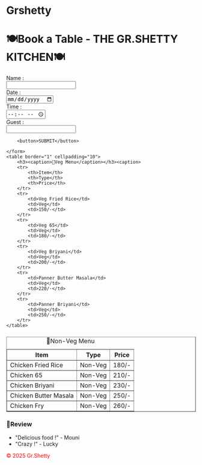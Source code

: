 # Grshetty


<!DOCTYPE html>
<html lang="en">
<head>
    <meta charset="UTF-8">
    <meta name="viewport" content="width=device-width, initial-scale=1.0">
    <title>Restaurant Booking System</title>
    <style>
        p{
            color: red;
        }
    </style>
</head>
<body>
    <h1>🍽️Book a Table - THE GR.SHETTY KITCHEN🍽️</h1>
    <form action="">
        <label for="">Name :</label> <br>
        <input type="text"> <br>
        <label for="">Date :</label> <br>
        <input type="date"> <br>
        <label for="">Time :</label> <br>
        <input type="time"> <br>
        <label for="">Guest :</label> <br>
        <input type="text"> <br>
        
        <button>SUBMIT</button>

    </form>
    <table border="1" cellpadding="10">
        <h3><caption>🥘Veg Menu</caption></h3><caption>
        <tr>
            <th>Item</th>
            <th>Type</th>
            <th>Price</th>
        </tr>
        <tr>
            <td>Veg Fried Rice</td>
            <td>Veg</td>
            <td>150/-</td>
        </tr>
        <tr>
            <td>Veg 65</td>
            <td>Veg</td>
            <td>180/-</td>
        </tr>
        <tr>
            <td>Veg Briyani</td>
            <td>Veg</td>
            <td>200/-</td>
        </tr>
        <tr>
            <td>Panner Butter Masala</td>
            <td>Veg</td>
            <td>220/-</td>
        </tr>
        <tr>
            <td>Panner Briyani</td>
            <td>Veg</td>
            <td>250/-</td>
        </tr>
    </table>
   <table border="1" cellpadding="10">
    <h3><caption>🥘Non-Veg Menu</caption></h3>
    <tr>
        <th>Item</th>
        <th>Type</th>
        <th>Price</th>
    </tr>
    <tr>
        <td>Chicken Fried Rice</td>
        <td>Non-Veg</td>
        <td>180/-</td>
    </tr>
    <tr>
        <td>Chicken 65</td>
        <td>Non-Veg</td>
        <td>210/-</td>
    </tr>
    <tr>
        <td>Chicken Briyani</td>
        <td>Non-Veg</td>
        <td>230/-</td>
    </tr>
    <tr>
        <td>Chicken Butter Masala</td>
        <td>Non-Veg</td>
        <td>250/-</td>
    </tr>
    <tr>
        <td>Chicken Fry</td>
        <td>Non-Veg</td>
        <td>260/-</td>
    </tr>
   </table>
   <h3>🌟Review</h3>
    <ul>
        <li>"Delicious food !" - Mouni</li>
        <li>"Crazy !" - Lucky</li>
    </ul>
   
   <footer>
    <p>
        &copy; 2025 Gr.Shetty 
    </p>
   </footer>
</body>
</html>
